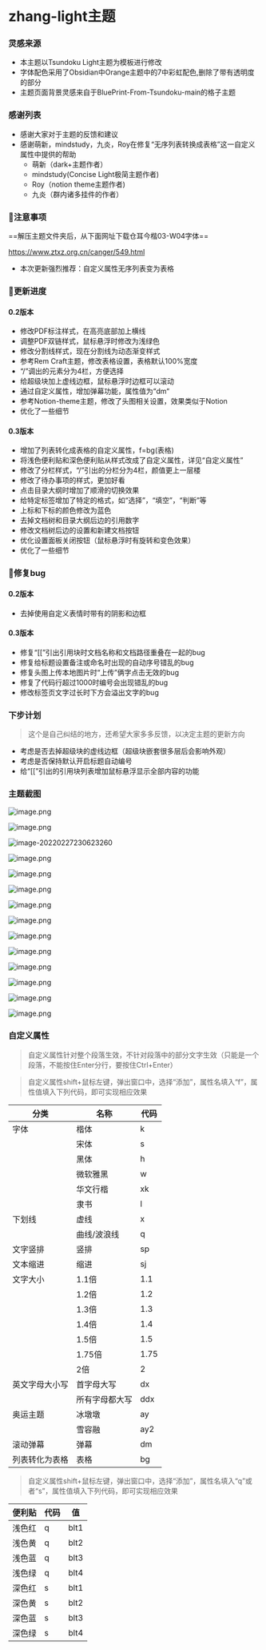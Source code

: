 # zhang-light主题

### 灵感来源

- 本主题以Tsundoku Light主题为模板进行修改
- 字体配色采用了Obsidian中Orange主题中的7中彩虹配色,删除了带有透明度的部分
- 主题页面背景灵感来自于BluePrint-From-Tsundoku-main的格子主题

### 感谢列表

- 感谢大家对于主题的反馈和建议
- 感谢萌新，mindstudy，九炎，Roy在修复“无序列表转换成表格”这一自定义属性中提供的帮助
  - 萌新（dark+主题作者）
  - mindstudy(Concise Light极简主题作者)
  - Roy（notion theme主题作者)
  - 九炎（群内诸多挂件的作者）

### 📌注意事项

==解压主题文件夹后，从下面网址下载仓耳今楷03-W04字体==

https://www.ztxz.org.cn/canger/549.html

- 本次更新强烈推荐：自定义属性无序列表变为表格

### 🎉更新进度

#### 0.2版本

- 修改PDF标注样式，在高亮底部加上横线
- 调整PDF双链样式，鼠标悬浮时修改为浅绿色
- 修改分割线样式，现在分割线为动态渐变样式
- 参考Rem Craft主题，修改表格设置，表格默认100%宽度
- “/”调出的元素分为4栏，方便选择
- 给超级块加上虚线边框，鼠标悬浮时边框可以滚动
- 通过自定义属性，增加弹幕功能，属性值为“dm“
- 参考Notion-theme主题，修改了头图相关设置，效果类似于Notion
- 优化了一些细节

#### 0.3版本

- 增加了列表转化成表格的自定义属性，f=bg(表格)
- 将浅色便利贴和深色便利贴从样式改成了自定义属性，详见“自定义属性”
- 修改了分栏样式，“/”引出的分栏分为4栏，颜值更上一层楼
- 修改了待办事项的样式，更加好看
- 点击目录大纲时增加了顺滑的切换效果
- 给特定标签增加了特定的格式，如“选择”，“填空”，“判断”等
- 上标和下标的颜色修改为蓝色
- 去掉文档树和目录大纲后边的引用数字
- 修改文档树后边的设置和新建文档按钮
- 优化设置面板关闭按钮（鼠标悬浮时有旋转和变色效果）
- 优化了一些细节

### 🎈修复bug

#### 0.2版本

- 去掉使用自定义表情时带有的阴影和边框

#### 0.3版本

- 修复“[[”引出引用块时文档名称和文档路径重叠在一起的bug
- 修复给标题设置备注或命名时出现的自动序号错乱的bug
- 修复头图上传本地图片时“上传”俩字点击无效的bug
- 修复了代码行超过1000时编号会出现错乱的bug
- 修改标签页文字过长时下方会溢出文字的bug

### 下步计划

> 这个是自己纠结的地方，还希望大家多多反馈，以决定主题的更新方向

- 考虑是否去掉超级块的虚线边框（超级块嵌套很多层后会影响外观）
- 考虑是否保持默认开启标题自动编号
- 给“[[”引出的引用块列表增加鼠标悬浮显示全部内容的功能

### 主题截图

![image.png](https://tva1.sinaimg.cn/large/0082QUidly1gzsgda4t7aj31hc0smkao.jpg)

![image.png](https://tva1.sinaimg.cn/large/0082QUidly1gzsge4flubj31hc0sm1be.jpg)

![image-20220227230623260](C:\Users\Administrator\AppData\Roaming\Typora\typora-user-images\image-20220227230623260.png)

![image.png](https://tva1.sinaimg.cn/large/0082QUidly1gzsi13jfipj31hc0sm13h.jpg)

![image.png](https://tva1.sinaimg.cn/large/0082QUidly1gzsi5wv36wj31hc0smgx2.jpg)

![image.png](https://tva1.sinaimg.cn/large/0082QUidly1gzsi34942uj31hc0smdq5.jpg)

![image.png](https://tva1.sinaimg.cn/large/0082QUidly1gzshllc8bsj31hc0sm18t.jpg)

![image.png](https://tva1.sinaimg.cn/large/0082QUidly1gzshr7al8jj31hc0smdvk.jpg)

![image.png](https://tva1.sinaimg.cn/large/0082QUidly1gzshswsij6j31hc0smqnu.jpg)

![image.png](https://tva1.sinaimg.cn/large/0082QUidly1gzshutksjfj31hc0smkgl.jpg)

![image.png](https://tva1.sinaimg.cn/large/0082QUidly1gzshvow6okj31hc0sm1j3.jpg)

![image.png](https://tva1.sinaimg.cn/large/0082QUidly1gzshzlzbpsj31hc0sm1kx.jpg)

![image.png](https://tva1.sinaimg.cn/large/0082QUidly1gzsi8fsqejj31hc0smaui.jpg)

![image.png](https://tva1.sinaimg.cn/large/0082QUidly1gzsibhzoegj31hc0smkdc.jpg)







### 自定义属性

> 自定义属性针对整个段落生效，不针对段落中的部分文字生效（只能是一个段落，不能按住Enter分行，要按住Ctrl+Enter）


> 自定义属性shift+鼠标左键，弹出窗口中，选择“添加”，属性名填入“f”，属性值填入下列代码，即可实现相应效果


| 分类           | 名称           | 代码 |
| -------------- | -------------- | ---- |
| 字体           | 楷体           | k    |
|                | 宋体           | s    |
|                | 黑体           | h    |
|                | 微软雅黑       | w    |
|                | 华文行楷       | xk   |
|                | 隶书           | l    |
| 下划线         | 虚线           | x    |
|                | 曲线/波浪线    | q    |
| 文字竖排       | 竖排           | sp   |
| 文本缩进       | 缩进           | sj   |
| 文字大小       | 1.1倍          | 1.1  |
|                | 1.2倍          | 1.2  |
|                | 1.3倍          | 1.3  |
|                | 1.4倍          | 1.4  |
|                | 1.5倍          | 1.5  |
|                | 1.75倍         | 1.75 |
|                | 2倍            | 2    |
| 英文字母大小写 | 首字母大写     | dx   |
|                | 所有字母都大写 | ddx  |
| 奥运主题       | 冰墩墩         | ay   |
|                | 雪容融         | ay2  |
| 滚动弹幕       | 弹幕           | dm   |
| 列表转化为表格 | 表格           | bg   |

> 自定义属性shift+鼠标左键，弹出窗口中，选择“添加”，属性名填入“q”或者“s”，属性值填入下列代码，即可实现相应效果

| 便利贴 | 代码 | 值   |
| ------ | ---- | ---- |
| 浅色红 | q    | blt1 |
| 浅色黄 | q    | blt2 |
| 浅色蓝 | q    | blt3 |
| 浅色绿 | q    | blt4 |
| 深色红 | s    | blt1 |
| 深色黄 | s    | blt2 |
| 深色蓝 | s    | blt3 |
| 深色绿 | s    | blt4 |

